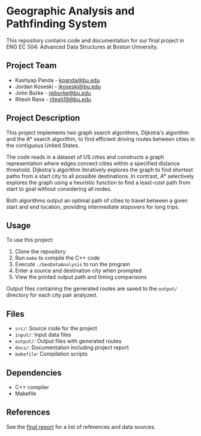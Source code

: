 # Geographic Analysis and Pathfinding System

This repository contains code and documentation for our final project in ENG EC 504: Advanced Data Structures at Boston University.  

## Project Team

- Kashyap Panda - kpanda@bu.edu
- Jordan Koseski - jkoseski@bu.edu  
- John Burke - jwburke@bu.edu
- Ritesh Rana - ritesh19@bu.edu

## Project Description  

This project implements two graph search algorithms, Dijkstra's algorithm and the A* search algorithm, to find efficient driving routes between cities in the contiguous United States.

The code reads in a dataset of US cities and constructs a graph representation where edges connect cities within a specified distance threshold. Dijkstra's algorithm iteratively explores the graph to find shortest paths from a start city to all possible destinations. In contrast, A* selectively explores the graph using a heuristic function to find a least-cost path from start to goal without considering all nodes.  

Both algorithms output an optimal path of cities to travel between a given start and end location, providing intermediate stopovers for long trips.

## Usage  

To use this project:

1. Clone the repository
2. Run `make` to compile the C++ code
3. Execute `./GeoDataAnalysis` to run the program 
4. Enter a source and destination city when prompted  
5. View the printed output path and timing comparisons  

Output files containing the generated routes are saved to the `output/` directory for each city pair analyzed.

## Files  

- `src/`: Source code for the project  
- `input/`: Input data files
- `output/`: Output files with generated routes
- `docs/`: Documentation including project report 
- `makefile`: Compilation scripts

## Dependencies  

- C++ compiler
- Makefile

## References  

See the [final report](https://github.com/EC504-Pathfinding/geo-data-analysis/blob/44f4b1901fc6274c22e8d81de90fc620696de9dc/EC%20504%20Group%202%20Final%20Report.pdf) for a list of references and data sources.